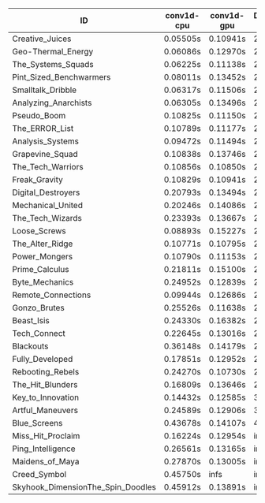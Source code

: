 |ID|conv1d-cpu|conv1d-gpu|DWSPConv2D-gpu|gemm-gpu|avg|
|-|-|-|-|-|-|
|Creative_Juices|0.05505s|0.10941s|2.78149s|1.68495s|1.15772s|
|Geo-Thermal_Energy|0.06086s|0.12970s|2.78180s|1.66395s|1.15908s|
|The_Systems_Squads|0.06225s|0.11138s|2.76297s|1.71059s|1.16180s|
|Pint_Sized_Benchwarmers|0.08011s|0.13452s|2.81622s|1.69323s|1.18102s|
|Smalltalk_Dribble|0.06317s|0.11506s|2.82705s|1.77982s|1.19628s|
|Analyzing_Anarchists|0.06305s|0.13496s|2.81086s|1.78166s|1.19763s|
|Pseudo_Boom|0.10825s|0.11150s|2.83777s|1.74368s|1.20030s|
|The_ERROR_List|0.10789s|0.11177s|2.84477s|1.74617s|1.20265s|
|Analysis_Systems|0.09472s|0.11494s|2.96032s|1.65834s|1.20708s|
|Grapevine_Squad|0.10838s|0.13746s|2.84355s|1.74395s|1.20833s|
|The_Tech_Warriors|0.10856s|0.10850s|2.85284s|1.78166s|1.21289s|
|Freak_Gravity|0.10829s|0.10941s|2.87341s|1.76593s|1.21426s|
|Digital_Destroyers|0.20793s|0.13494s|2.79051s|1.75884s|1.22306s|
|Mechanical_United|0.20246s|0.14086s|2.80440s|1.76091s|1.22716s|
|The_Tech_Wizards|0.23393s|0.13667s|2.79629s|1.74517s|1.22801s|
|Loose_Screws|0.08893s|0.15227s|2.82015s|1.86475s|1.23152s|
|The_Alter_Ridge|0.10771s|0.10795s|2.97876s|1.73990s|1.23358s|
|Power_Mongers|0.10790s|0.11153s|2.97478s|1.75245s|1.23666s|
|Prime_Calculus|0.21811s|0.15100s|2.80347s|1.78875s|1.24033s|
|Byte_Mechanics|0.24952s|0.12839s|2.80308s|1.79904s|1.24501s|
|Remote_Connections|0.09944s|0.12686s|2.89818s|1.89234s|1.25421s|
|Gonzo_Brutes|0.25526s|0.11638s|2.96231s|1.79213s|1.28152s|
|Beast_Isis|0.24330s|0.16382s|2.78628s|1.94560s|1.28475s|
|Tech_Connect|0.22645s|0.13016s|2.93847s|1.86789s|1.29074s|
|Blackouts|0.36148s|0.14179s|2.80583s|1.88314s|1.29806s|
|Fully_Developed|0.17851s|0.12952s|2.77679s|2.21593s|1.32519s|
|Rebooting_Rebels|0.24270s|0.10730s|2.84162s|2.46017s|1.41295s|
|The_Hit_Blunders|0.16809s|0.13646s|2.83959s|2.59356s|1.43443s|
|Key_to_Innovation|0.14432s|0.12585s|3.01610s|2.48768s|1.44349s|
|Artful_Maneuvers|0.24589s|0.12906s|3.60851s|2.48491s|1.61709s|
|Blue_Screens|0.43678s|0.14107s|4.85173s|2.39203s|1.95540s|
|Miss_Hit_Proclaim|0.16224s|0.12954s|infs|infs|infs|
|Ping_Intelligence|0.26561s|0.13165s|infs|4.39638s|infs|
|Maidens_of_Maya|0.27870s|0.13005s|infs|infs|infs|
|Creed_Symbol|0.45750s|infs|infs|4.35199s|infs|
|Skyhook_DimensionThe_Spin_Doodles|0.45912s|0.13891s|infs|infs|infs|
